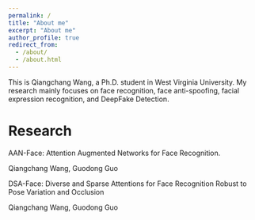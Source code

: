 ```yaml
---
permalink: /
title: "About me"
excerpt: "About me"
author_profile: true
redirect_from: 
  - /about/
  - /about.html
---
```


This is Qiangchang Wang, a Ph.D. student in West Virginia University. My research mainly focuses on face recognition, face anti-spoofing, facial expression recognition, and DeepFake Detection.

Research
======
AAN-Face: Attention Augmented Networks for Face Recognition.

Qiangchang Wang, Guodong Guo

DSA-Face: Diverse and Sparse Attentions for Face Recognition Robust to Pose Variation and Occlusion

Qiangchang Wang, Guodong Guo
